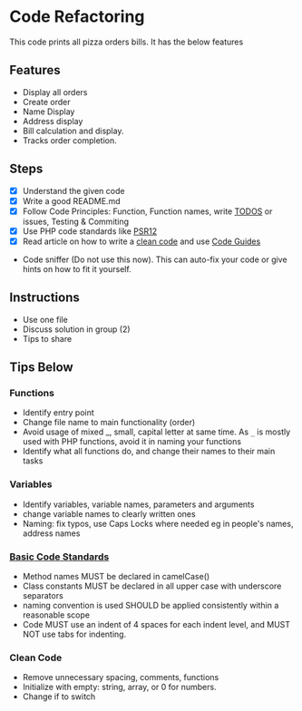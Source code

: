 # Code Refactoring

This code prints all pizza orders bills. It has the below features

## Features

- Display all orders
- Create order
- Name Display
- Address display
- Bill calculation and display.
- Tracks order completion.

## Steps

- [x] Understand the given code
- [x] Write a good README.md
- [x] Follow Code Principles: Function, Function names, write [TODOS](https://dev.to/razbakov/todo-in-code-b) or issues, Testing & Commiting
- [x] Use PHP code standards like [PSR12](https://www.php-fig.org/psr/psr-12/)
- [x] Read article on how to write a [clean code](https://dev.to/gonedark/writing-clean-codes) and use [Code Guides](https://basecodefieldguide.com/)
- Code sniffer (Do not use this now). This can auto-fix your code or give hints on how to fit it yourself.

## Instructions

- Use one file
- Discuss solution in group (2)
- Tips to share

## Tips Below

### Functions

- Identify entry point
- Change file name to main functionality (order)
- Avoid usage of mixed _, small, capital letter at same time. As `_` is mostly used with PHP functions, avoid it in naming your functions
- Identify what all functions do, and change their names to their main tasks

### Variables

- Identify variables, variable names, parameters and arguments
- change variable names to clearly written ones
- Naming: fix typos, use Caps Locks where needed eg in people's names, address names

### [Basic Code Standards](https://www.php-fig.org/psr/psr-1/)

- Method names MUST be declared in camelCase()
- Class constants MUST be declared in all upper case with underscore separators
- naming convention is used SHOULD be applied consistently within a reasonable scope
- Code MUST use an indent of 4 spaces for each indent level, and MUST NOT use tabs for indenting.

### Clean Code

- Remove unnecessary spacing, comments, functions
- Initialize with empty: string, array, or 0 for numbers.
- Change if to switch
